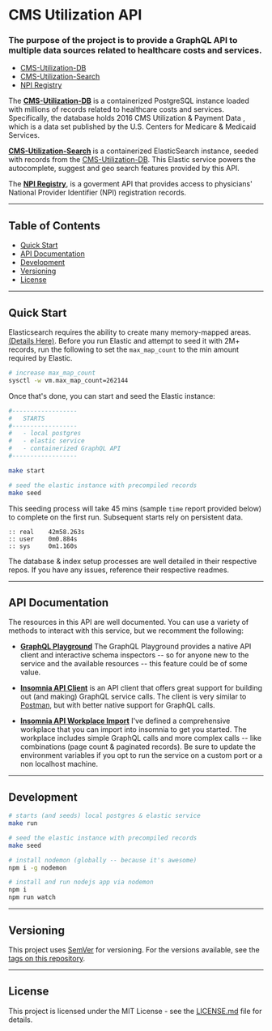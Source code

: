 # CMS Utilization API

### The purpose of the project is to provide a GraphQL API to multiple data sources related to healthcare costs and services.

- [CMS-Utilization-DB](https://github.com/sudowing/cms-utilization-db)
- [CMS-Utilization-Search](https://github.com/sudowing/cms-utilization-search)
- [NPI Registry](https://npiregistry.cms.hhs.gov/)

The __[CMS-Utilization-DB](https://github.com/sudowing/cms-utilization-db)__ is a containerized PostgreSQL instance loaded with millions of records related to healthcare costs and services. Specifically, the database holds 2016 CMS Utilization & Payment Data , which is a data set published by the U.S. Centers for Medicare & Medicaid Services.

__[CMS-Utilization-Search](https://github.com/sudowing/cms-utilization-search)__ is a containerized ElasticSearch instance, seeded with records from the [CMS-Utilization-DB](https://github.com/sudowing/cms-utilization-db). This Elastic service powers the autocomplete, suggest and geo search features provided by this API.

The __[NPI Registry](https://npiregistry.cms.hhs.gov/)__, is a goverment API that provides access to physicians' National Provider Identifier (NPI) registration records.


---

##  <a id="table-of-contents"></a>Table of Contents

* [Quick Start](#quick-start)
* [API Documentation](#api-documentation)
* [Development](#development)
* [Versioning](#versioning)
* [License](#license)


---

##  <a id="quick-start"></a>Quick Start

Elasticsearch requires the ability to create many memory-mapped areas. [(Details Here)](https://www.elastic.co/guide/en/elasticsearch/reference/current/_maximum_map_count_check.html). Before you run Elastic and attempt to seed it with 2M+ records, run the following to set the `max_map_count` to the min amount required by Elastic.

```sh
# increase max_map_count
sysctl -w vm.max_map_count=262144
```

Once that's done, you can start and seed the Elastic instance:

```sh
#------------------
#   STARTS
#------------------
#   - local postgres
#   - elastic service
#   - containerized GraphQL API
#------------------

make start

# seed the elastic instance with precompiled records
make seed
```

This seeding process will take 45 mins (sample `time` report provided below) to complete on the first run. Subsequent starts rely on persistent data.

    :: real    42m58.263s
    :: user    0m0.884s
    :: sys     0m1.160s


The database & index setup processes are well detailed in their respective repos. If you have any issues, reference their respective readmes.


---

##  <a id="api-documentation"></a>API Documentation

The resources in this API are well documented. You can use a variety of methods to interact with this service, but we recomment the following:

- __[GraphQL Playground](http://0.0.0.0:8088/graph/)__ The GraphQL Playground provides a native API client and interactive schema inspectors -- so for anyone new to the service and the available resources -- this feature could be of some value.

- __[Insomnia API Client](https://insomnia.rest/)__ is an API client that offers great support for building out (and making) GraphQL service calls. The client is very similar to [Postman](https://www.getpostman.com/), but with better native support for GraphQL calls.

- __[Insomnia API Workplace Import](./docs/insomnia_cms-utilization-api.json)__ I've defined a comprehensive workplace that you can import into insomnia to get you started. The workplace includes simple GraphQL calls and more complex calls -- like combinations (page count & paginated records). Be sure to update the environment variables if you opt to run the service on a custom port or a non localhost machine.


---

##  <a id="development"></a>Development


```sh
# starts (and seeds) local postgres & elastic service
make run

# seed the elastic instance with precompiled records
make seed

# install nodemon (globally -- because it's awesome)
npm i -g nodemon

# install and run nodejs app via nodemon 
npm i
npm run watch

```


---

##  <a id="versioning"></a>Versioning

This project uses [SemVer](http://semver.org/) for versioning. For the versions available, see the [tags on this repository](https://github.com/sudowing/cms-utilization-api/tags). 

---

##  <a id="license"></a>License

This project is licensed under the MIT License - see the [LICENSE.md](LICENSE.md) file for details.

